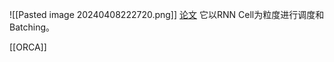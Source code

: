 ![[Pasted image 20240408222720.png]]
[论文](https://cs.nyu.edu/~lingfan/resources/batchmaker-eurosys18.pdf)
它以RNN Cell为粒度进行调度和Batching。

[[ORCA]]
